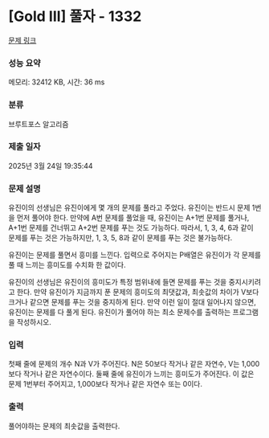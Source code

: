 # [Gold III] 풀자 - 1332 

[문제 링크](https://www.acmicpc.net/problem/1332) 

### 성능 요약

메모리: 32412 KB, 시간: 36 ms

### 분류

브루트포스 알고리즘

### 제출 일자

2025년 3월 24일 19:35:44

### 문제 설명

<p>유진이의 선생님은 유진이에게 몇 개의 문제를 풀라고 주었다. 유진이는 반드시 문제 1번을 먼저 풀어야 한다. 만약에 A번 문제를 풀었을 때, 유진이는 A+1번 문제를 풀거나, A+1번 문제를 건너뛰고 A+2번 문제를 푸는 것도 가능하다. 따라서, 1, 3, 4, 6과 같이 문제를 푸는 것은 가능하지만, 1, 3, 5, 8과 같이 문제를 푸는 것은 불가능하다.</p>

<p>유진이는 문제를 풀면서 흥미를 느낀다. 입력으로 주어지는 P배열은 유진이가 각 문제를 풀 때 느끼는 흥미도를 수치화 한 값이다.</p>

<p>유진이의 선생님은 유진이의 흥미도가 특정 범위내에 들면 문제를 푸는 것을 중지시키려고 한다. 만약 유진이가 지금까지 푼 문제의 흥미도의 최댓값과, 최솟값의 차이가 V보다 크거나 같으면 문제를 푸는 것을 중지하게 된다. 만약 이런 일이 절대 일어나지 않으면, 유진이는 문제를 다 풀게 된다. 유진이가 풀어야 하는 최소 문제수를 출력하는 프로그램을 작성하시오.</p>

### 입력 

 <p>첫째 줄에 문제의 개수 N과 V가 주어진다. N은 50보다 작거나 같은 자연수, V는 1,000보다 작거나 같은 자연수이다. 둘째 줄에 유진이가 느끼는 흥미도가 주어진다. 이 값은 문제 1번부터 주어지고, 1,000보다 작거나 같은 자연수 또는 0이다.</p>

### 출력 

 <p>풀어야하는 문제의 최솟값을 출력한다.</p>

